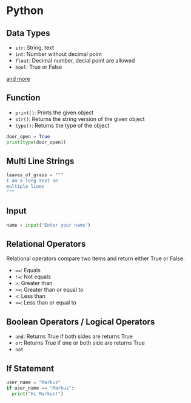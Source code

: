 # Python

## Data Types

* `str`: String, text
* `int`: Number without decimal point
* `float`: Decimal number, decial point are allowed
* `bool`: True or False

[and more](https://www.w3schools.com/python/python_datatypes.asp)

## Function

* `print()`: Prints the given object
* `str()`: Returns the string version of the given object
* `type()`: Returns the type of the object
```python
door_open = True
print(type(door_open))
```

## Multi Line Strings

```python
leaves_of_grass = """
I am a long text on
multiple lines
"""
```

## Input

```python
name = input('Enter your name')
```

## Relational Operators

Relational operators compare two items and return either True or False.

* `==`: Equals
* `!=`: Not equals
* `>`: Greater than
* `>=`: Greater than or equal to
* `<`: Less than
* `<=`: Less than or equal to

## Boolean Operators / Logical Operators

* `and`: Returns True if both sides are returns True
* `or`: Returns True if one or both side are returns True
* `not`

## If Statement

```python
user_name = "Markus"
if user_name == "Markus":
  print("Hi Markus!")
```
